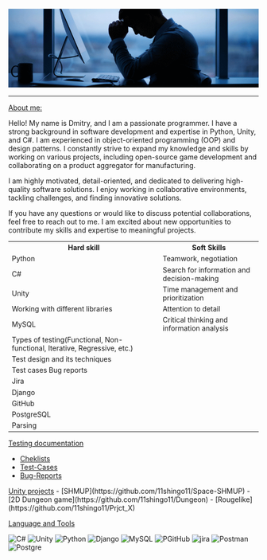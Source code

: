 ![Header](https://github.com/11shingo11/11shingo11/blob/main/assets/SAD-Banner.gif)
<hr>
<ins>About me:</ins>

Hello! My name is Dmitry, and I am a passionate programmer. I have a strong background in software development and expertise in Python, Unity, and C#. I am experienced in object-oriented programming (OOP) and design patterns. I constantly strive to expand my knowledge and 
skills by working on various projects, including open-source game development and collaborating on a product aggregator for manufacturing.

I am highly motivated, detail-oriented, and dedicated to delivering high-quality software solutions. I enjoy working in collaborative environments, tackling challenges, and finding innovative solutions.

If you have any questions or would like to discuss potential collaborations, feel free to reach out to me. I am excited about new opportunities to contribute my skills and expertise to meaningful projects.

<table>

<tr><th>Hard skill</th><th>Soft Skills</th></tr>
<tr><td>Python</td><td>Teamwork, negotiation</td></tr>
<tr><td>C#</td><td>Search for information and decision-making</td></tr>
<tr><td>Unity</td><td>Time management and prioritization</td></tr> 
<tr><td>Working with different libraries</td><td>Attention to detail</td></tr> 
<tr><td>MySQL</td><td>Critical thinking and information analysis</td></tr> 
<tr><td>Types of testing(Functional, Non-functional, Iterative, Regressive, etc.)</td><td></td></tr> 
<tr><td>Test design and its techniques</td><td></td></tr> 
<tr><td>Test cases Bug reports</td><td></td></tr> 
<tr><td>Jira</td><td></td></tr>
<tr><td>Django</td><td></td></tr>
<tr><td>GitHub</td><td></td></tr>
<tr><td>PostgreSQL</td><td></td></tr>
<tr><td>Parsing</td><td></td></tr>



</table>
<ins>Testing documentation</ins>

- [Cheklists](https://github.com/11shingo11/Cheklists.git)
- [Test-Cases](https://github.com/11shingo11/Test-Cases.git)
- [Bug-Reports](https://github.com/11shingo11/Bugreports)

</table>
<ins>Unity projects</ins>
- [SHMUP](https://github.com/11shingo11/Space-SHMUP)
- [2D Dungeon game](https://github.com/11shingo11/Dungeon)
- [Rougelike](https://github.com/11shingo11/Prjct_X)


<ins>Language and Tools</ins>


![C#](https://img.shields.io/badge/C#-483D8B?style=for-the-badge&logo=C#)
![Unity](https://img.shields.io/badge/Unity-483D8B?style=for-the-badge&logo=Unity)
![Python](https://img.shields.io/badge/Python-483D8B?style=for-the-badge&logo=Python)
![Django](https://img.shields.io/badge/Django-483D8B?style=for-the-badge&logo=Django)
![MySQL](https://img.shields.io/badge/MySQL-483D8B?style=for-the-badge&logo=MySQL)
![PGitHub](https://img.shields.io/badge/GitHub-483D8B?style=for-the-badge&logo=GitHub)
![jira](https://img.shields.io/badge/jira-483D8B?style=for-the-badge&logo=Jira)
![Postman](https://img.shields.io/badge/Postman-483D8B?style=for-the-badge&logo=Postman)
![Postgre](https://img.shields.io/badge/Postgre-483D8B?style=for-the-badge&logo=Postgre)


